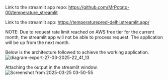 Link to the streamlit app repo: https://github.com/MrPotato-00/temperature_streamlit


Link to the streamlit app: https://temperaturepred-delhi.streamlit.app/

NOTE: Due to request rate limit reached on AWS free tier for the current month, the streamlit app will not be able to process request. The application will be up from the next month.

Below is the architecture followed to achieve the working application.
![diagram-export-27-03-2025-22_41_13](https://github.com/user-attachments/assets/b80b9620-b2e6-4ddd-acd2-cfdd8a708cf2)


Attaching the output in the streamlit window.
![Screenshot from 2025-03-25 03-50-55](https://github.com/user-attachments/assets/8dd57a5e-1017-421e-873a-28e708ee6a49)
